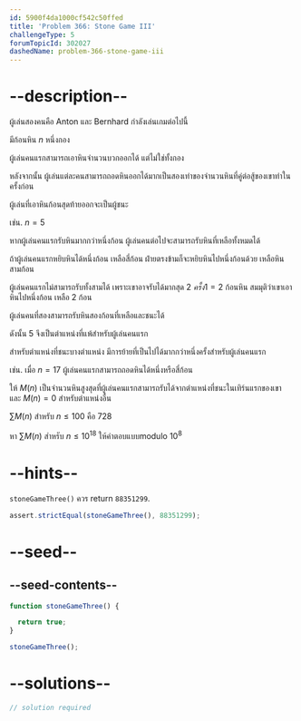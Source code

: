 ```yaml
---
id: 5900f4da1000cf542c50ffed
title: 'Problem 366: Stone Game III'
challengeType: 5
forumTopicId: 302027
dashedName: problem-366-stone-game-iii
---
```


# --description--

ผู้เล่นสองคนคือ Anton และ Bernhard กำลังเล่นเกมต่อไปนี้

มีก้อนหิน $n$ หนึ่งกอง

ผู้เล่นคนแรกสามารถเอาหินจำนวนบวกออกได้ แต่ไม่ใช่ทั้งกอง

หลังจากนั้น ผู้เล่นแต่ละคนสามารถถอดหินออกได้มากเป็นสองเท่าของจำนวนหินที่คู่ต่อสู้ของเขาทำในครั้งก่อน

ผู้เล่นที่เอาหินก้อนสุดท้ายออกจะเป็นผู้ชนะ

เช่น. $n = 5$

หากผู้เล่นคนแรกรับหินมากกว่าหนึ่งก้อน ผู้เล่นคนต่อไปจะสามารถรับหินที่เหลือทั้งหมดได้

ถ้าผู้เล่นคนแรกหยิบหินได้หนึ่งก้อน เหลือสี่ก้อน ฝ่ายตรงข้ามก็จะหยิบหินไปหนึ่งก้อนด้วย เหลือหินสามก้อน

ผู้เล่นคนแรกไม่สามารถรับทั้งสามได้ เพราะเขาอาจรับได้มากสุด $2 \ ครั้ง 1 = 2$ ก้อนหิน สมมุติว่าเขาเอาหินไปหนึ่งก้อน เหลือ 2 ก้อน

ผู้เล่นคนที่สองสามารถรับหินสองก้อนที่เหลือและชนะได้

ดังนั้น 5 จึงเป็นตำแหน่งที่แพ้สำหรับผู้เล่นคนแรก

สำหรับตำแหน่งที่ชนะบางตำแหน่ง มีการย้ายที่เป็นไปได้มากกว่าหนึ่งครั้งสำหรับผู้เล่นคนแรก

เช่น. เมื่อ $n = 17$ ผู้เล่นคนแรกสามารถถอดหินได้หนึ่งหรือสี่ก้อน

ให้ $M(n)$ เป็นจำนวนหินสูงสุดที่ผู้เล่นคนแรกสามารถรับได้จากตำแหน่งที่ชนะในเทิร์นแรกของเขา และ $M(n) = 0$ สำหรับตำแหน่งอื่น

$\sum M(n)$ สำหรับ $n ≤ 100$ คือ 728

หา $\sum M(n)$ สำหรับ $n ≤ {10}^{18}$ ให้คำตอบแบบmodulo ${10}^8$

# --hints--

`stoneGameThree()` ควร return `88351299`.

```js
assert.strictEqual(stoneGameThree(), 88351299);
```

# --seed--

## --seed-contents--

```js
function stoneGameThree() {

  return true;
}

stoneGameThree();
```

# --solutions--

```js
// solution required
```

